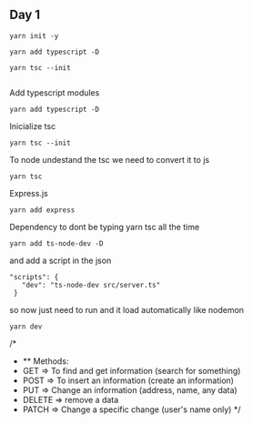 ## Day 1

```
yarn init -y

yarn add typescript -D

yarn tsc --init


```

Add typescript modules

```
yarn add typescript -D
```

Inicialize tsc

```
yarn tsc --init
```

To node undestand the tsc we need to convert it to js

```
yarn tsc
```

Express.js

```
yarn add express
```

Dependency to dont be typing yarn tsc all the time

```
yarn add ts-node-dev -D
```

and add a script in the json

```
"scripts": {
   "dev": "ts-node-dev src/server.ts"
 }
```

so now just need to run and it load automatically like nodemon

```
yarn dev
```

/\*

- \*\* Methods:
- GET => To find and get information (search for something)
- POST => To insert an information (create an information)
- PUT => Change an information (address, name, any data)
- DELETE => remove a data
- PATCH => Change a specific change (user's name only)
  \*/
